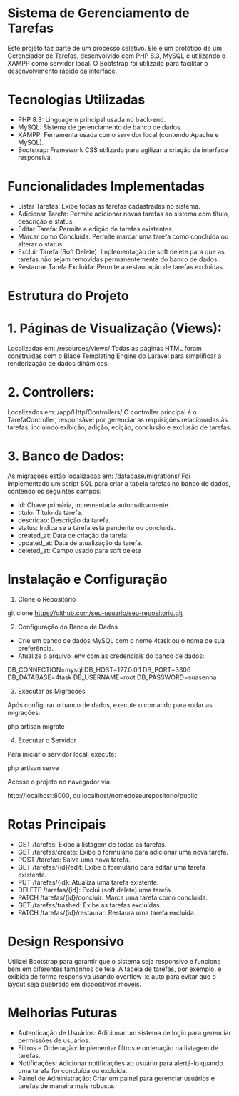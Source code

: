 # Sistema de Gerenciamento de Tarefas

Este projeto faz parte de um processo seletivo. Ele é um protótipo de um Gerenciador de Tarefas, desenvolvido com PHP 8.3, MySQL e utilizando o XAMPP como servidor local. O Bootstrap foi utilizado para facilitar o desenvolvimento rápido da interface.

# Tecnologias Utilizadas

- PHP 8.3: Linguagem principal usada no back-end.
- MySQL: Sistema de gerenciamento de banco de dados.
- XAMPP: Ferramenta usada como servidor local (contendo Apache e MySQL).
- Bootstrap: Framework CSS utilizado para agilizar a criação da interface responsiva.

# Funcionalidades Implementadas

- Listar Tarefas: Exibe todas as tarefas cadastradas no sistema.
- Adicionar Tarefa: Permite adicionar novas tarefas ao sistema com título, descrição e status.
- Editar Tarefa: Permite a edição de tarefas existentes.
- Marcar como Concluída: Permite marcar uma tarefa como concluída ou alterar o status.
- Excluir Tarefa (Soft Delete): Implementação de soft delete para que as tarefas não sejam removidas permanentemente do banco de dados.
- Restaurar Tarefa Excluída: Permite a restauração de tarefas excluídas.

# Estrutura do Projeto

# 1. Páginas de Visualização (Views):

Localizadas em: /resources/views/
Todas as páginas HTML foram construídas com o Blade Templating Engine do Laravel para simplificar a renderização de dados dinâmicos.

# 2. Controllers:

Localizados em: /app/Http/Controllers/
O controller principal é o TarefaController, responsável por gerenciar as requisições relacionadas às tarefas, incluindo exibição, adição, edição, conclusão e exclusão de tarefas.

# 3. Banco de Dados:

As migrações estão localizadas em: /database/migrations/
Foi implementado um script SQL para criar a tabela tarefas no banco de dados, contendo os seguintes campos:

- id: Chave primária, incrementada automaticamente.
- titulo: Título da tarefa.
- descricao: Descrição da tarefa.
- status: Indica se a tarefa está pendente ou concluída.
- created_at: Data de criação da tarefa.
- updated_at: Data de atualização da tarefa.
- deleted_at: Campo usado para soft delete


# Instalação e Configuração

1. Clone o Repositório

git clone https://github.com/seu-usuario/seu-repositorio.git

2. Configuração do Banco de Dados

- Crie um banco de dados MySQL com o nome 4task ou o nome de sua preferência.
- Atualize o arquivo .env com as credenciais do banco de dados:

DB_CONNECTION=mysql
DB_HOST=127.0.0.1
DB_PORT=3306
DB_DATABASE=4task
DB_USERNAME=root
DB_PASSWORD=suasenha

3. Executar as Migrações

Após configurar o banco de dados, execute o comando para rodar as migrações:

php artisan migrate

4. Executar o Servidor

Para iniciar o servidor local, execute:

php artisan serve

Acesse o projeto no navegador via:

http://localhost:8000, ou localhost/nomedoseurepositorio/public

# Rotas Principais

- GET /tarefas: Exibe a listagem de todas as tarefas.
- GET /tarefas/create: Exibe o formulário para adicionar uma nova tarefa.
- POST /tarefas: Salva uma nova tarefa.
- GET /tarefas/{id}/edit: Exibe o formulário para editar uma tarefa existente.
- PUT /tarefas/{id}: Atualiza uma tarefa existente.
- DELETE /tarefas/{id}: Exclui (soft delete) uma tarefa.
- PATCH /tarefas/{id}/concluir: Marca uma tarefa como concluída.
- GET /tarefas/trashed: Exibe as tarefas excluídas.
- PATCH /tarefas/{id}/restaurar: Restaura uma tarefa excluída.

# Design Responsivo

Utilizei Bootstrap para garantir que o sistema seja responsivo e funcione bem em diferentes tamanhos de tela. A tabela de tarefas, por exemplo, é exibida de forma responsiva usando overflow-x: auto para evitar que o layout seja quebrado em dispositivos móveis.

# Melhorias Futuras

- Autenticação de Usuários: Adicionar um sistema de login para gerenciar permissões de usuários.
- Filtros e Ordenação: Implementar filtros e ordenação na listagem de tarefas.
- Notificações: Adicionar notificações ao usuário para alertá-lo quando uma tarefa for concluída ou excluída.
- Painel de Administração: Criar um painel para gerenciar usuários e tarefas de maneira mais robusta.
